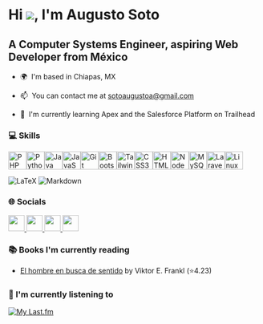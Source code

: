 Hi ![](https://user-images.githubusercontent.com/18350557/176309783-0785949b-9127-417c-8b55-ab5a4333674e.gif), I'm Augusto Soto
====================================================================================================================================

A Computer Systems Engineer, aspiring Web Developer from México
---------------------------------------------------------------

* 🌍  I'm based in Chiapas, MX

* 📫  You can contact me at [sotoaugustoa@gmail.com](mailto:sotoaugustoa@gmail.com)

* 🧠  I'm currently learning Apex and the Salesforce Platform on Trailhead

### 💻 Skills

<p align="left">
  <a href="https://www.php.net/" target="_blank" rel="noreferrer"><img src="https://raw.githubusercontent.com/danielcranney/readme-generator/main/public/icons/skills/php-colored.svg" width="36" height="36" alt="PHP" /></a><a href="https://www.python.org/" target="_blank" rel="noreferrer"><img src="https://raw.githubusercontent.com/danielcranney/readme-generator/main/public/icons/skills/python-colored.svg" width="36" height="36" alt="Python" /></a><a href="https://www.oracle.com/java/" target="_blank" rel="noreferrer"><img src="https://raw.githubusercontent.com/danielcranney/readme-generator/main/public/icons/skills/java-colored.svg" width="36" height="36" alt="Java" /></a><a href="https://developer.mozilla.org/en-US/docs/Web/JavaScript" target="_blank" rel="noreferrer"><img src="https://raw.githubusercontent.com/danielcranney/readme-generator/main/public/icons/skills/javascript-colored.svg" width="36" height="36" alt="JavaScript" /></a><a href="https://git-scm.com/" target="_blank" rel="noreferrer"><img src="https://raw.githubusercontent.com/danielcranney/readme-generator/main/public/icons/skills/git-colored.svg" width="36" height="36" alt="Git" /></a><a href="https://getbootstrap.com/" target="_blank" rel="noreferrer"><img src="https://raw.githubusercontent.com/danielcranney/readme-generator/main/public/icons/skills/bootstrap-colored.svg" width="36" height="36" alt="Bootstrap" /></a><a href="https://tailwindcss.com/" target="_blank" rel="noreferrer"><img src="https://raw.githubusercontent.com/danielcranney/readme-generator/main/public/icons/skills/tailwindcss-colored.svg" width="36" height="36" alt="TailwindCSS" /></a><a href="https://www.w3.org/TR/CSS/#css" target="_blank" rel="noreferrer"><img src="https://raw.githubusercontent.com/danielcranney/readme-generator/main/public/icons/skills/css3-colored.svg" width="36" height="36" alt="CSS3" /></a><a href="https://developer.mozilla.org/en-US/docs/Glossary/HTML5" target="_blank" rel="noreferrer"><img src="https://raw.githubusercontent.com/danielcranney/readme-generator/main/public/icons/skills/html5-colored.svg" width="36" height="36" alt="HTML5" /></a><a href="https://nodejs.org/en/" target="_blank" rel="noreferrer"><img src="https://raw.githubusercontent.com/danielcranney/readme-generator/main/public/icons/skills/nodejs-colored.svg" width="36" height="36" alt="NodeJS" /></a><a href="https://www.mysql.com/" target="_blank" rel="noreferrer"><img src="https://raw.githubusercontent.com/danielcranney/readme-generator/main/public/icons/skills/mysql-colored.svg" width="36" height="36" alt="MySQL" /></a><a href="https://laravel.com/" target="_blank" rel="noreferrer"><img src="https://raw.githubusercontent.com/danielcranney/readme-generator/main/public/icons/skills/laravel-colored.svg" width="36" height="36" alt="Laravel" /></a><a href="https://www.linux.org" target="_blank" rel="noreferrer"><img src="https://raw.githubusercontent.com/danielcranney/readme-generator/main/public/icons/skills/linux-colored.svg" width="36" height="36" alt="Linux" /></a>
                  </p>

 ![LaTeX](https://img.shields.io/badge/latex-%23008080.svg?style=for-the-badge&logo=latex&logoColor=white)  ![Markdown](https://img.shields.io/badge/markdown-%23000000.svg?style=for-the-badge&logo=markdown&logoColor=white)
### 🌐 Socials

<p align="left">
                      <a href="https://www.linkedin.com/in/sotoaugusto" target="_blank" rel="noreferrer">
                    <picture>
                    <source media="(prefers-color-scheme: dark)" srcset="https://raw.githubusercontent.com/danielcranney/readme-generator/main/public/icons/socials/linkedin-dark.svg" />
                    <source media="(prefers-color-scheme: light)" srcset="https://raw.githubusercontent.com/danielcranney/readme-generator/main/public/icons/socials/linkedin.svg" />
                    <img src="https://raw.githubusercontent.com/danielcranney/readme-generator/main/public/icons/socials/linkedin.svg" width="32" height="32" />
                    </picture>
                    </a>
                      <a href="https://www.x.com/sotoaugustoa" target="_blank" rel="noreferrer">
                    <picture>
                    <source media="(prefers-color-scheme: dark)" srcset="https://raw.githubusercontent.com/danielcranney/readme-generator/main/public/icons/socials/twitter-dark.svg" />
                    <source media="(prefers-color-scheme: light)" srcset="https://raw.githubusercontent.com/danielcranney/readme-generator/main/public/icons/socials/twitter.svg" />
                    <img src="https://raw.githubusercontent.com/danielcranney/readme-generator/main/public/icons/socials/twitter.svg" width="32" height="32" />
                    </picture>
                    </a>
                      <a href="https://www.freecodecamp.org/SotoAugusto" target="_blank" rel="noreferrer">
                    <picture>
                    <source media="(prefers-color-scheme: dark)" srcset="https://design-style-guide.freecodecamp.org/downloads/fcc_primary_small.svg" />
                    <source media="(prefers-color-scheme: light)" srcset="https://design-style-guide.freecodecamp.org/downloads/fcc_secondary_small.svg" />
                    <img src="https://design-style-guide.freecodecamp.org/downloads/fcc_primary_small.svg" width="32" height="32" />
                    </picture>
                    </a>
                      <a href="https://www.salesforce.com/trailblazer/sotoaugusto" target="_blank" rel="noreferrer">
                    <picture>
                    <source media="(prefers-color-scheme: dark)" srcset="https://www.salesforceicons.com/SLDS/icons/utility/trailhead.svg" />
                    <source media="(prefers-color-scheme: light)" srcset="https://www.svgrepo.com/show/375204/trailhead.svg" />
                    <img src="https://www.salesforceicons.com/SLDS/icons/utility/trailhead.svg" width="32" height="32" />
                    </picture>
                    </a>
</p>

<!--### 📊 GitHub Stats

[](https://github-readme-stats.vercel.app/api?username=SotoAugusto&theme=tokyonight&hide_border=true&include_all_commits=true&count_private=true)<br/>
![](https://github-readme-streak-stats.herokuapp.com/?user=SotoAugusto&theme=tokyonight&hide_border=true)<br/>
![](https://github-readme-stats.vercel.app/api/top-langs/?username=SotoAugusto&theme=tokyonight&hide_border=true&include_all_commits=true&count_private=true&layout=compact) -->

### 📚 Books I'm currently reading
<!-- GOODREADS-LIST:START -->
- [El hombre en busca de sentido](https://www.goodreads.com/review/show/6493994884?utm_medium=api&utm_source=rss) by Viktor E. Frankl (⭐️4.23)
<!-- GOODREADS-LIST:END -->

### 🎵 I'm currently listening to

[![My Last.fm](https://lastfm-recently-played.vercel.app/api?user=amirsoto2)](https://www.last.fm/user/amirsoto2)

